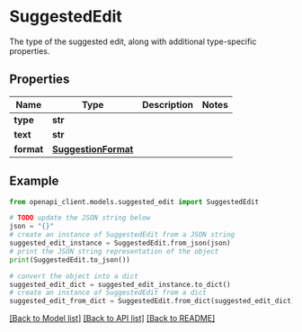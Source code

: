 # SuggestedEdit

The type of the suggested edit, along with additional type-specific properties.

## Properties

Name | Type | Description | Notes
------------ | ------------- | ------------- | -------------
**type** | **str** |  | 
**text** | **str** |  | 
**format** | [**SuggestionFormat**](SuggestionFormat.md) |  | 

## Example

```python
from openapi_client.models.suggested_edit import SuggestedEdit

# TODO update the JSON string below
json = "{}"
# create an instance of SuggestedEdit from a JSON string
suggested_edit_instance = SuggestedEdit.from_json(json)
# print the JSON string representation of the object
print(SuggestedEdit.to_json())

# convert the object into a dict
suggested_edit_dict = suggested_edit_instance.to_dict()
# create an instance of SuggestedEdit from a dict
suggested_edit_from_dict = SuggestedEdit.from_dict(suggested_edit_dict)
```
[[Back to Model list]](../README.md#documentation-for-models) [[Back to API list]](../README.md#documentation-for-api-endpoints) [[Back to README]](../README.md)


